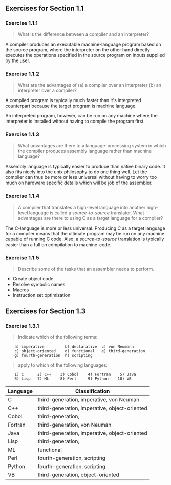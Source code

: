 ## Exercises for Section 1.1

### Exercise 1.1.1

> What is the difference between a compiler and an interpreter?

A compiler produces an executable machine-language program based on the source
program, where the interpreter on the other hand directly executes the
operations specified in the source program on inputs supplied by the user.

### Exercise 1.1.2

> What are the advantages of (a) a compiler over an interpreter (b) an
> interpreter over a compiler?

A compiled program is typically much faster than it's interpreted counterpart
because the target program is machine language.

An interpreted program, however, can be run on any machine where the interpreter
is installed without having to compile the program first.

### Exercise 1.1.3

> What advantages are there to a language-processing system in which the
> compiler produces assembly language rather than machine language?

Assembly language is typically easier to produce than native binary code. It also
fits nicely into the unix philosophy to do one thing well. Let the compiler can
thus be more or less universal without having to worry too much on hardware
specific details which will be job of the assembler.

### Exercise 1.1.4

> A compiler that translates a high-level language into another high-level
> language is called a *source-to-source* translator. What advantages are there
> to using C as a target language for a compiler?

The C-language is more or less universal. Producing C as a target language for
a compiler means that the ultimate program may be run on any machine capable of
running C code. Also, a *source-to-source* translation is typically easier than a
full on compilation to machine-code.

### Exercise 1.1.5

> Describe some of the tasks that an assembler needs to perform.

 * Create object code
 * Resolve symbolic names
 * Macros
 * Instruction set optimization

## Exercises for Section 1.3

### Exercise 1.3.1

> Indicate which of the following terms:

```
    a) imperative         b) declarative  c) von Neumann
    c) object-oriented    d) functional   e) third-generation
    g) fourth-generation  h) scripting
```

> apply to which of the following languages:

```
    1) C      2) C++    3) Cobol    4) Fortran    5) Java
    6) Lisp   7) ML     8) Perl     9) Python    10) VB
```

| Language  | Classification  |
|-----------|-----------------|
| C         | third-generation, imperative, von Neuman      |
| C++       | third-generation, imperative, object-oriented |
| Cobol     | third-generation,
| Fortran   | third-generation, von Neuman
| Java      | third-generation, imperative, object-oriented |
| Lisp      | third-generation,
| ML        | functional
| Perl      | fourth-generation, scripting
| Python    | fourth-generation, scripting
| VB        | third-generation, object-oriented

